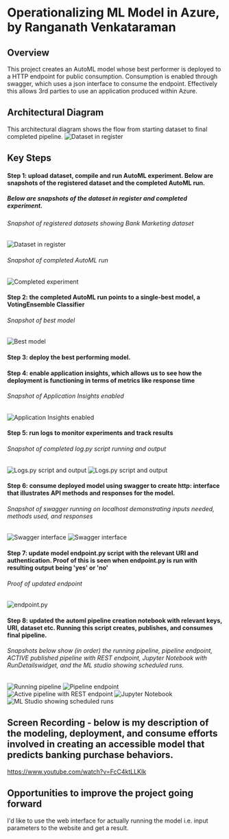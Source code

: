 
# Operationalizing ML Model in Azure, by Ranganath Venkataraman

## Overview
This project creates an AutoML model whose best performer is deployed to a HTTP endpoint for public consumption. Consumption is enabled through swagger, which uses 
a json interface to consume the endpoint. Effectively this allows 3rd parties to use an application produced within Azure.

## Architectural Diagram
This architectural diagram shows the flow from starting dataset to final completed pipeline. 
![Dataset in register](https://github.com/Ranga2904/Second_Udacity_Proj/blob/main/Pipeline_drawings.png)


## Key Steps

#### Step 1: upload dataset, compile and run AutoML experiment. Below are snapshots of the registered dataset and the completed AutoML run. 
##### Below are snapshots of the dataset in register and completed experiment.

###### Snapshot of registered datasets showing Bank Marketing dataset
![Dataset in register](https://github.com/Ranga2904/Second_Udacity_Proj/blob/main/Screenshot_1_Registered_Datasets_Showing_Bankmktg.png)
###### Snapshot of completed AutoML run
![Completed experiment](https://github.com/Ranga2904/Second_Udacity_Proj/blob/main/Screenshot_2_Completed_Run.png)

#### Step 2: the completed AutoML run points to a single-best model, a VotingEnsemble Classifier

###### Snapshot of best model
![Best model](https://github.com/Ranga2904/Second_Udacity_Proj/blob/main/Screenshot_3_Best_Model.png)

#### Step 3: deploy the best performing model.
#### Step 4: enable application insights, which allows us to see how the deployment is functioning in terms of metrics like response time

###### Snapshot of Application Insights enabled
![Application Insights enabled](https://github.com/Ranga2904/Second_Udacity_Proj/blob/main/Screenshot_4_Endpoint_ApplicationInsightsEnabled.png)

#### Step 5: run logs to monitor experiments and track results

###### Snapshot of completed log.py script running and output
![Logs.py script and output](https://github.com/Ranga2904/Second_Udacity_Proj/blob/main/Screenshot_5_running_logspy.png)
![Logs.py script and output](https://github.com/Ranga2904/Second_Udacity_Proj/blob/main/Screenshot_5_running_logspy_part_2.png)

#### Step 6: consume deployed model using swagger to create http: interface that illustrates API methods and responses for the model. 

###### Snapshot of swagger running on localhost demonstrating inputs needed, methods used, and responses
![Swagger interface](https://github.com/Ranga2904/Second_Udacity_Proj/blob/main/Screenshot_6_swagger_localhost_methods_responses.png)
![Swagger interface](https://github.com/Ranga2904/Second_Udacity_Proj/blob/main/Screenshot_6_swagger_localhost_methods_responses_part_2.png)

#### Step 7: update model endpoint.py script with the relevant URI and authentication. Proof of this is seen when endpoint.py is run with resulting output being 'yes' or 'no'

###### Proof of updated endpoint
![endpoint.py](https://github.com/Ranga2904/Second_Udacity_Proj/blob/main/Screenshot_7_endpoint_script_out_showing_yes_no.png)

#### Step 8: updated the automl pipeline creation notebook with relevant keys, URI, dataset etc. Running this script creates, publishes, and consumes final pipeline.


###### Snapshots below show (in order) the running pipeline, pipeline endpoint, ACTIVE published pipeline with REST endpoint, Jupyter Notebook with RunDetailswidget, and the ML studio showing scheduled runs.
![Running pipeline](https://github.com/Ranga2904/Second_Udacity_Proj/blob/main/Screenshot_8_running_pipelie.png)
![Pipeline endpoint](https://github.com/Ranga2904/Second_Udacity_Proj/blob/main/Screenshot_9_pipeline_endpoint.png)
![Active pipeline with REST endpoint](https://github.com/Ranga2904/Second_Udacity_Proj/blob/main/Screenshot_10_dataset_automlmodule_Publ_PL_overview.png)
![Jupyter Notebook](https://github.com/Ranga2904/Second_Udacity_Proj/blob/main/Screenshot_11_RunDetails_StepRuns.png)
![ML Studio showing scheduled runs](https://github.com/Ranga2904/Second_Udacity_Proj/blob/main/Screenshot_12_ML_Studio_showing_Runs.png)


## Screen Recording - below is my description of the modeling, deployment, and consume efforts involved in creating an accessible model that predicts banking purchase behaviors.
https://www.youtube.com/watch?v=FcC4ktLLKIk

## Opportunities to improve the project going forward
I'd like to use the web interface for actually running the model i.e. input parameters to the website and get a result.  


